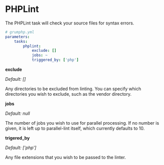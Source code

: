 # PHPLint

The PHPLint task will check your source files for syntax errors.

```yaml
# grumphp.yml
parameters:
    tasks:
        phplint:
            exclude: []
            jobs: ~
            triggered_by: ['php']
```
**exclude**

*Default: []*

Any directories to be excluded from linting. You can specify which
directories you wish to exclude, such as the vendor directory.

**jobs**

*Default: null*

The number of jobs you wish to use for parallel processing. If no number
is given, it is left up to parallel-lint itself, which currently
defaults to 10.

**trigered_by**

*Default: ['php']*

Any file extensions that you wish to be passed to the linter.
